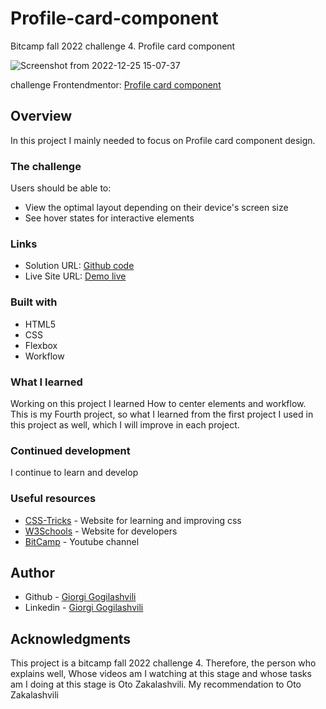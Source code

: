 # Profile-card-component
Bitcamp fall 2022 challenge 4. Profile card component

![Screenshot from 2022-12-25 15-07-37](https://user-images.githubusercontent.com/118678607/209465640-c282a99e-4c37-4e67-bc5c-12ca7478ee3b.png)

challenge Frontendmentor: [Profile card component](https://www.frontendmentor.io/challenges/profile-card-component-cfArpWshJ)

## Overview

In this project I mainly needed to focus on Profile card component design.

### The challenge

Users should be able to:

* View the optimal layout depending on their device's screen size
* See hover states for interactive elements

### Links

* Solution URL: [Github code](https://github.com/Notoriousgg/Profile-card-component)
* Live Site URL: [Demo live](https://notoriousgg.github.io/Profile-card-component/)

### Built with

* HTML5
* CSS
* Flexbox
* Workflow

### What I learned

Working on this project I learned How to center elements and workflow. This is my Fourth project, so what I learned from the first project I used in this project as well, which I will improve in each project.

### Continued development

I continue to learn and develop

### Useful resources

* [CSS-Tricks](https://css-tricks.com/) - Website for learning and improving css
* [W3Schools](https://www.w3schools.com/) - Website for developers
* [BitCamp](https://www.youtube.com/@bitcampge) - Youtube channel

## Author

- Github - [Giorgi Gogilashvili](https://github.com/Notoriousgg)
- Linkedin - [Giorgi Gogilashvili](https://www.linkedin.com/in/giorgi-gogilashvili-48589319b/)

## Acknowledgments

This project is a bitcamp fall 2022 challenge 4. Therefore, the person who explains well, Whose videos am I watching at this stage and whose tasks am I doing at this stage is Oto Zakalashvili. 
My recommendation to Oto Zakalashvili

